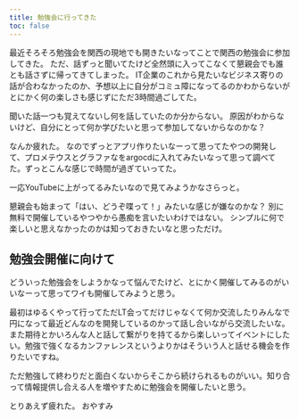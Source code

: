 ```yaml
---
title: 勉強会に行ってきた
toc: false
---
```


最近そろそろ勉強会を関西の現地でも開きたいなってことで関西の勉強会に参加してきた。
ただ、話ずっと聞いてたけど全然頭に入ってこなくて懇親会でも誰とも話さずに帰ってきてしまった。
IT企業のこれから見たいなビジネス寄りの話が合わなかったのか、予想以上に自分がコミュ障になってるのかわからないがとにかく何の楽しさも感じずにただ3時間過ごしてた。

聞いた話一つも覚えてないし何を話していたのか分からない。
原因がわからないけど、自分にとって何か学びたいと思って参加してないからなのかな？

なんか疲れた。
なのでずっとアプリ作りたいなーって思ってたやつの開発して、プロメテウスとグラファなをargocdに入れてみたいなって思って調べてた。ずっとこんな感じで時間が過ぎていってた。

一応YouTubeに上がってるみたいなので見てみようかなさらっと。

懇親会も始まって「はい、どうぞ喋って！」みたいな感じが嫌なのかな？
別に無料で開催しているやつやから愚痴を言いたいわけではない。
シンプルに何で楽しいと思えなかったのかは知っておきたいなと思っただけ。

## 勉強会開催に向けて

どういった勉強会をしようかなって悩んでたけど、とにかく開催してみるのがいいなーって思ってワイも開催してみようと思う。

最初はゆるくやって行ってただLT会ってだけじゃなくて何か交流したりみんなで円になって最近どんなのを開発しているのかって話し合いながら交流したいな。
また期待とかいろんな人と話して繋がりを持てるから楽しいってイベントにしたい。勉強で強くなるカンファレンスというよりかはそういう人と話せる機会を作りたいですね。

ただ勉強して終わりだと面白くないからそこから続けられるものがいい。知り合って情報提供し合える人を増やすために勉強会を開催したいと思う。

とりあえず疲れた。
おやすみ
